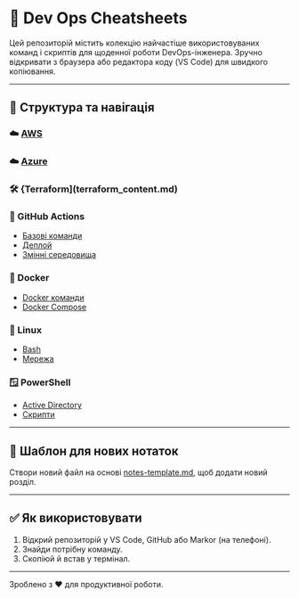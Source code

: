 # 🧠 Dev Ops Cheatsheets

Цей репозиторій містить колекцію найчастіше використовуваних команд і скриптів для щоденної роботи DevOps-інженера. Зручно відкривати з браузера або редактора коду (VS Code) для швидкого копіювання.

---

## 📂 Структура та навігація

### ☁️ [AWS](aws_content.md)
### ☁️ [Azure](azure_content.md)

### 🛠️ {Terraform](terraform_content.md)
### 🚀 GitHub Actions
- [Базові команди](./github-actions/github-actions_basics.md)
- [Деплой](./github-actions/deploy.md)
- [Змінні середовища](./github-actions/env-vars.md)

### 🐳 Docker
- [Docker команди](./docker/commands.md)
- [Docker Compose](./docker/compose.md)

### 🐧 Linux
- [Bash](./linux/bash.md)
- [Мережа](./linux/network.md)

### 🪟 PowerShell
- [Active Directory](./powershell/active-directory.md)
- [Скрипти](./powershell/scripts.md)

---

## 📝 Шаблон для нових нотаток

Створи новий файл на основі [notes-template.md](./notes-template.md), щоб додати новий розділ.

---

## ✅ Як використовувати

1. Відкрий репозиторій у VS Code, GitHub або Markor (на телефоні).
2. Знайди потрібну команду.
3. Скопіюй й встав у термінал.

---

Зроблено з ❤️ для продуктивної роботи.
